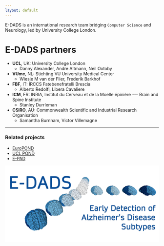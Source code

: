 ```yaml
---
layout: default
---
```


E-DADS is an international research team bridging `Computer Science` and Neurology, led by University College London.


# E-DADS partners

* **UCL**, UK: University College London
  - Danny Alexander, Andre Altmann, Neil Oxtoby
* **VUmc**, NL: Stichting VU University Medical Center
  - Wiesje M van der Flier, Frederik Barkhof
* **FBF**, IT: IRCCS Fatebenefratelli Brescia
  - Alberto Redolfi, Libera Cavaliere
* **ICM**, FR: INRIA, Institut du Cerveau et de la Moelle épinière --- Brain and Spine Institute
  - Stanley Durrleman
* **CSIRO**, AU: Commonwealth Scientific and Industrial Research Organisation
  - Samantha Burnham, Victor Villemagne

* * *

### Related projects

*   [EuroPOND](http://europond.eu)
*   [UCL POND](http://pond.cs.ucl.ac.uk)
*   [E-PAD](http://ep-ad.org)


![E-DADS logo](assets/img/E-DADS_logo_v1.png)


